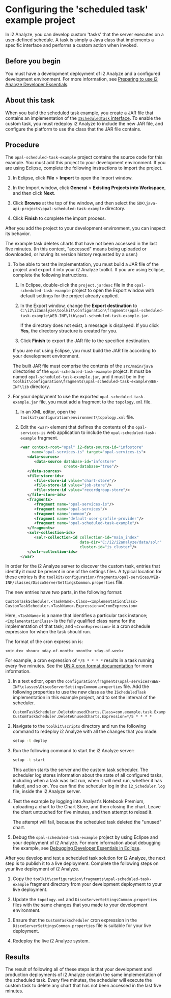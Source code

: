 # Configuring the 'scheduled task' example project

In i2 Analyze, you can develop custom 'tasks' that the server executes on a user-defined schedule. A task is simply a Java class that implements a specific interface and performs a custom action when invoked.

## Before you begin

You must have a development deployment of i2 Analyze and a configured development environment. For more information, see [Preparing to use i2 Analyze Developer Essentials](Preparing-to-use-i2-Analyze-Developer-Essentials.md).

## About this task

When you build the scheduled task example, you create a JAR file that contains an implementation of the [`IScheduledTask` interface](https://i2group.github.io/analyze/docs/com/i2group/disco/task/spi/IScheduledTask.html). To enable the custom task, you must redeploy i2 Analyze to include the new JAR file, and configure the platform to use the class that the JAR file contains.

## Procedure

The `opal-scheduled-task-example` project contains the source code for this example. You must add this project to your development environment. If you are using Eclipse, complete the following instructions to import the project.

1. In Eclipse, click **File** &gt; **Import** to open the Import window.

1. In the Import window, click **General** &gt; **Existing Projects into Workspace**, and then click **Next**.

1. Click **Browse** at the top of the window, and then select the `SDK\java-api-projects\opal-scheduled-task-example` directory.

1. Click **Finish** to complete the import process.

After you add the project to your development environment, you can inspect its behavior.

The example task deletes charts that have not been accessed in the last five minutes. (In this context, "accessed" means being uploaded or downloaded, or having its version history requested by a user.)

1. To be able to test the implementation, you must build a JAR file of the project and export it into your i2 Analyze toolkit. If you are using Eclipse, complete the following instructions.

   1. In Eclipse, double-click the `project.jardesc` file in the `opal-scheduled-task-example` project to open the Export window with default settings for the project already applied.

   1. In the Export window, change the **Export destination** to `C:\i2\i2analyze\toolkit\configuration\fragments\opal-scheduled-task-example\WEB-INF\lib\opal-scheduled-task-example.jar`.

      If the directory does not exist, a message is displayed. If you click **Yes**, the directory structure is created for you.

   1. Click **Finish** to export the JAR file to the specified destination.

   If you are not using Eclipse, you must build the JAR file according to your development environment.

   The built JAR file must comprise the contents of the `src/main/java` directories of the `opal-scheduled-task-example` project. It must be named `opal-scheduled-task-example.jar`, and it must be in the `toolkit\configuration\fragments\opal-scheduled-task-example\WEB-INF\lib` directory.

1. For your deployment to use the exported `opal-scheduled-task-example.jar` file, you must add a fragment to the `topology.xml` file.

   1. In an XML editor, open the `toolkit\configuration\environment\topology.xml` file.

   1. Edit the `<war>` element that defines the contents of the `opal-services-is` web application to include the `opal-scheduled-task-example` fragment.

      ```xml
      <war context-root="opal" i2-data-source-id="infostore"
           name="opal-services-is" target="opal-services-is">
         <data-sources>
            <data-source database-id="infostore"
                         create-database="true"/>
         </data-sources>
         <file-store-ids>
            <file-store-id value="chart-store"/>
            <file-store-id value="job-store"/>
            <file-store-id value="recordgroup-store"/>
         </file-store-ids>
         <fragments>
            <fragment name="opal-services-is"/>
            <fragment name="opal-services"/>
            <fragment name="common"/>
            <fragment name="default-user-profile-provider"/>
            <fragment name="opal-scheduled-task-example"/>
         </fragments>
         <solr-collection-ids>
            <solr-collection-id collection-id="main_index"
                                data-dir="C:/i2/i2analyze/data/solr"
                                cluster-id="is_cluster"/>
         </solr-collection-ids>
      </war>
      ```

In order for the i2 Analyze server to discover the custom task, entries that identify it must be present in one of the settings files. A typical location for these entries is the `toolkit/configuration/fragments/opal-services/WEB-INF/classes/DiscoServerSettingsCommon.properties` file.

The new entries have two parts, in the following format:

```text
CustomTaskScheduler.<TaskName>.Class=<ImplementationClass>
CustomTaskScheduler.<TaskName>.Expression=<CronExpression>
```

Here, `<TaskName>` is a name that identifies a particular task instance; `<ImplementationClass>` is the fully qualified class name for the implementation of that task; and `<CronExpression>` is a cron schedule expression for when the task should run.

The format of the cron expression is:

`<minute> <hour> <day-of-month> <month> <day-of-week>`

For example, a cron expression of `*/5 * * * *` results in a task running every five minutes. See the [UNIX cron format documentation](https://www.ibm.com/docs/en/db2/11.1?topic=task-unix-cron-format) for more information.

1. In a text editor, open the `configuration\fragments\opal-services\WEB-INF\classes\DiscoServerSettingsCommon.properties` file. Add the following properties to use the new class as the `IScheduledTask` implementation in this example project, and to set the interval of the scheduler.

   ```text
   CustomTaskScheduler.DeleteUnusedCharts.Class=com.example.task.ExampleTask
   CustomTaskScheduler.DeleteUnusedCharts.Expression=*/5 * * * *
   ```

1. Navigate to the `toolkit\scripts` directory and run the following command to redeploy i2 Analyze with all the changes that you made:

   ```sh
   setup -t deploy
   ```

1. Run the following command to start the i2 Analyze server:

   ```sh
   setup -t start
   ```

   This action starts the server and the custom task scheduler. The scheduler log stores information about the state of all configured tasks, including when a task was last run, when it will next run, whether it has failed, and so on. You can find the scheduler log in the `i2_Scheduler.log` file, inside the i2 Analyze server.

1. Test the example by logging into Analyst's Notebook Premium, uploading a chart to the Chart Store, and then closing the chart. Leave the chart untouched for five minutes, and then attempt to reload it.

   The attempt will fail, because the scheduled task deleted the "unused" chart.

1. Debug the `opal-scheduled-task-example` project by using Eclipse and your deployment of i2 Analyze. For more information about debugging the example, see [Debugging Developer Essentials in Eclipse](Debugging-Developer-Essentials.md).

After you develop and test a scheduled task solution for i2 Analyze, the next step is to publish it to a live deployment. Complete the following steps on your live deployment of i2 Analyze.

1. Copy the `toolkit\configuration\fragments\opal-scheduled-task-example` fragment directory from your development deployment to your live deployment.

1. Update the `topology.xml` and `DiscoServerSettingsCommon.properties` files with the same changes that you made to your development environment.

1. Ensure that the `CustomTaskScheduler` cron expression in the `DiscoServerSettingsCommon.properties` file is suitable for your live deployment.

1. Redeploy the live i2 Analyze system.

## Results

The result of following all of these steps is that your development and production deployments of i2 Analyze contain the same implementation of the scheduled task. Every five minutes, the scheduler will execute the custom task to delete any chart that has not been accessed in the last five minutes.

